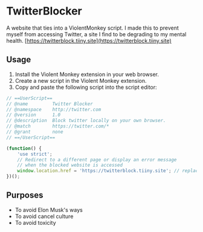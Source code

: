 # TwitterBlocker
A website that ties into a ViolentMonkey script. I made this to prevent myself from accessing Twitter, a site I find to be degrading to my mental health.
[https://twitterblock.tiiny.site](https://twitterblock.tiiny.site)

## Usage

1. Install the Violent Monkey extension in your web browser.
2. Create a new script in the Violent Monkey extension.
3. Copy and paste the following script into the script editor:

```javascript
// ==UserScript==
// @name         Twitter Blocker
// @namespace    http://twitter.com
// @version      1.0
// @description  Block twitter locally on your own browser.
// @match        https://twitter.com/*
// @grant        none
// ==/UserScript==

(function() {
    'use strict';
    // Redirect to a different page or display an error message
    // when the blocked website is accessed
    window.location.href = 'https://twitterblock.tiiny.site'; // replacement website
})();
```

## Purposes
  - To avoid Elon Musk's ways
  - To avoid cancel culture
  - To avoid toxicity

